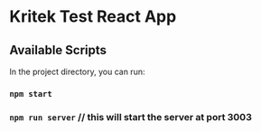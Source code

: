 # Kritek Test React App

## Available Scripts

In the project directory, you can run:

### `npm start`

### `npm run server` // this will start the server at port 3003

